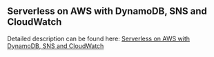 ## Serverless on AWS with DynamoDB, SNS and CloudWatch

Detailed description can be found here: [Serverless on AWS with DynamoDB, SNS and CloudWatch](https://piotrminkowski.wordpress.com/2017/07/03/serverless-on-aws-with-dynamodb-sns-and-cloudwatch/)